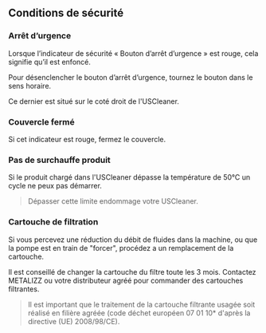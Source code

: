 ## Conditions de sécurité

### Arrêt d’urgence

Lorsque l’indicateur de sécurité « Bouton d’arrêt d’urgence » est rouge, cela signifie qu’il est enfoncé.

Pour désenclencher le bouton d’arrêt d’urgence, tournez le bouton dans le sens horaire.

Ce dernier est situé sur le coté droit de l'USCleaner.

### Couvercle fermé

Si cet indicateur est rouge, fermez le couvercle.

### Pas de surchauffe produit

Si le produit chargé dans l'USCleaner dépasse la température de 50°C un cycle ne peux pas démarrer.

> Dépasser cette limite endommage votre USCleaner.

### Cartouche de filtration

Si vous percevez une réduction du débit de fluides dans la machine, ou que la pompe est en train de "forcer", procédez a un remplacement de la cartouche.

Il est conseillé de changer la cartouche du filtre toute les 3 mois. Contactez METALIZZ ou votre distributeur agréé pour commander des cartouches filtrantes.

> Il est important que le traitement de la cartouche filtrante usagée soit réalisé en filière agréée (code déchet européen 07 01 10* d'après la directive (UE) 2008/98/CE).


